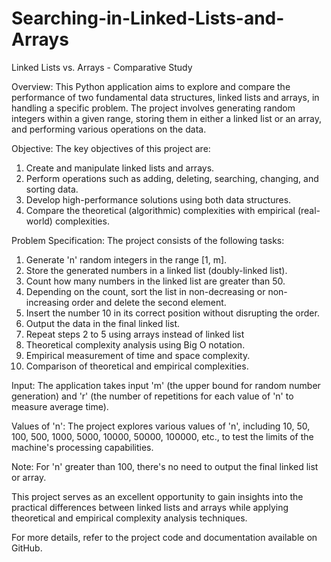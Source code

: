 # Searching-in-Linked-Lists-and-Arrays

Linked Lists vs. Arrays - Comparative Study

Overview:
This Python application aims to explore and compare the performance of two fundamental data structures, linked lists and arrays, in handling a specific problem. The project involves generating random integers within a given range, storing them in either a linked list or an array, and performing various operations on the data.

Objective:
The key objectives of this project are:
1. Create and manipulate linked lists and arrays.
2. Perform operations such as adding, deleting, searching, changing, and sorting data.
3. Develop high-performance solutions using both data structures.
4. Compare the theoretical (algorithmic) complexities with empirical (real-world) complexities.

Problem Specification:
The project consists of the following tasks:
1. Generate 'n' random integers in the range [1, m].
2. Store the generated numbers in a linked list (doubly-linked list).
3. Count how many numbers in the linked list are greater than 50.
4. Depending on the count, sort the list in non-decreasing or non-increasing order and delete the second element.
5. Insert the number 10 in its correct position without disrupting the order.
6. Output the data in the final linked list.
7. Repeat steps 2 to 5 using arrays instead of linked list
8. Theoretical complexity analysis using Big O notation.
9. Empirical measurement of time and space complexity.
10. Comparison of theoretical and empirical complexities.

Input:
The application takes input 'm' (the upper bound for random number generation) and 'r' (the number of repetitions for each value of 'n' to measure average time).

Values of 'n':
The project explores various values of 'n', including 10, 50, 100, 500, 1000, 5000, 10000, 50000, 100000, etc., to test the limits of the machine's processing capabilities.

Note:
For 'n' greater than 100, there's no need to output the final linked list or array.

This project serves as an excellent opportunity to gain insights into the practical differences between linked lists and arrays while applying theoretical and empirical complexity analysis techniques.

For more details, refer to the project code and documentation available on GitHub.
